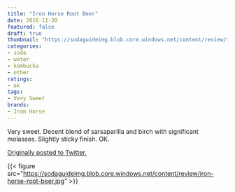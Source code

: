 ```yaml
---
title: "Iron Horse Root Beer"
date: 2016-11-30
featured: false
draft: true
thumbnail: "https://sodaguideimg.blob.core.windows.net/content/review/thumbs/iron-horse-root-beer.jpg"
categories:
- soda
- water
- kombucha
- other
ratings:
- ok
tags:
- Very Sweet
brands:
- Iron Horse
---
```


Very sweet. Decent blend of sarsaparilla and birch with significant molasses. Slightly sticky finish. OK.

[Originally posted to Twitter.](https://twitter.com/Cavorter/status/804041968833753089)

{{< figure src="https://sodaguideimg.blob.core.windows.net/content/review/iron-horse-root-beer.jpg" >}}

